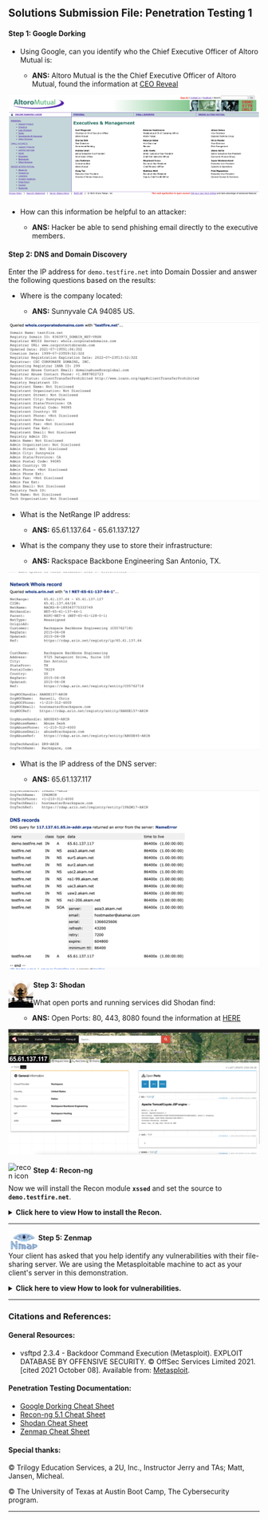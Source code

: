 ## Solutions Submission File: Penetration Testing 1

#### Step 1: Google Dorking


- Using Google, can you identify who the Chief Executive Officer of Altoro Mutual is:

  - **ANS:** Altoro Mutual is the the Chief Executive Officer of Altoro Mutual, found the information at [CEO Reveal](https://demo.testfire.net/index.jsp?content=inside_executives.htm)
 
![1](https://github.com/Diablo5G/UTA-CYBER-2021-ASSIGNMENT/blob/Master/Offensive%20Security%20Unit/16-Penetration%20Testing1/Images/1.png)

- How can this information be helpful to an attacker:
  
  - **ANS:** Hacker be able to send phishing email directly to the executive members.

#### Step 2: DNS and Domain Discovery

Enter the IP address for `demo.testfire.net` into Domain Dossier and answer the following questions based on the results:

-  Where is the company located: 
    
    - **ANS:** Sunnyvale CA 94085 US.

![2](https://github.com/Diablo5G/UTA-CYBER-2021-ASSIGNMENT/blob/Master/Offensive%20Security%20Unit/16-Penetration%20Testing1/Images/2.png)
 
-  What is the NetRange IP address:
    
    - **ANS:** 65.61.137.64 - 65.61.137.127

-  What is the company they use to store their infrastructure:
    
    - **ANS:** Rackspace Backbone Engineering San Antonio, TX.
 
![3](https://github.com/Diablo5G/UTA-CYBER-2021-ASSIGNMENT/blob/Master/Offensive%20Security%20Unit/16-Penetration%20Testing1/Images/3.png)
 
 
-  What is the IP address of the DNS server:
    
    - **ANS:** 65.61.137.117
 
![4](https://github.com/Diablo5G/UTA-CYBER-2021-ASSIGNMENT/blob/Master/Offensive%20Security%20Unit/16-Penetration%20Testing1/Images/4.png)


<img align="left" width="50" height="60" src="https://github.com/NX211/homer-icons/blob/master/png/shinobi.png" alt="shodan icon">

#### Step 3: Shodan

- What open ports and running services did Shodan find:
    
    - **ANS:** Open Ports: 80, 443, 8080 found the information at [HERE](https://www.shodan.io/host/65.61.137.117)

![5](https://github.com/Diablo5G/UTA-CYBER-2021-ASSIGNMENT/blob/Master/Offensive%20Security%20Unit/16-Penetration%20Testing1/Images/5.png)



<img align="left" width="50" height="40" src="https://github.com/Diablo5G/UTA-CYBER-2021-ASSIGNMENT/blob/Master/Offensive%20Security%20Unit/16-Penetration%20Testing1/Images/Ghost-Recon-logo.ico" alt="recon icon">

#### Step 4: Recon-ng

Now we will install the Recon module **`xssed`** and set the source to **`demo.testfire.net`**.


<details>
<summary> <b> Click here to view How to install the Recon. </b> </summary>

---
  
  
- Install the Recon module `xssed`. 
  
  - Search the module xssed by entering the command 
  
  
  ```
  marketplace search xssed
  ```
  
  - Install the module xssed by entering the command 
  
  
  ```
  marketplace install recon/domains-vulnerabilities/xssed
  ```

  - Load the module xssed by entering the command 
 
  
  ```
  module load recon/domains-vulnerabilities/xssed
  ``` 
 
![6](https://github.com/Diablo5G/UTA-CYBER-2021-ASSIGNMENT/blob/Master/Offensive%20Security%20Unit/16-Penetration%20Testing1/Images/6.png) 
  
  
- Set the source to demo.testfire.net. 
  
  - Check the details of the module `xssed` by entering the command 
  
  ```
  info
  ```
  
  - To change the SOURCE from default to demo.testfire.net by entering the command 
  
  ```
  options set SOURCE demo.testfire.net
  ```
  
![8](https://github.com/Diablo5G/UTA-CYBER-2021-ASSIGNMENT/blob/Master/Offensive%20Security%20Unit/16-Penetration%20Testing1/Images/8.png)
  
  - To change the SOURCE from default to demo.testfire.net by entering the command 
  
  ```
  run
  ```
  
![9](https://github.com/Diablo5G/UTA-CYBER-2021-ASSIGNMENT/blob/Master/Offensive%20Security%20Unit/16-Penetration%20Testing1/Images/9.png)  
  
  - Is Altoro Mutual vulnerable to XSS: 
    - **ANS:** Yes, it was the only vulnerability found, as the screenshot above

  
  - Enter the following script in the search bar on browser 
  
  ```
  <script>alert("Hello")</script>
  ```

![10](https://github.com/Diablo5G/UTA-CYBER-2021-ASSIGNMENT/blob/Master/Offensive%20Security%20Unit/16-Penetration%20Testing1/Images/10.png)  
  
  
  - or can enter any desire script in the search bar on browser such as
  
  ```
  <script>alert("twerking twerking when I buy the things I like-Lisa BlackPink")</script>
  ```

![11](https://github.com/Diablo5G/UTA-CYBER-2021-ASSIGNMENT/blob/Master/Offensive%20Security%20Unit/16-Penetration%20Testing1/Images/11.png)  

</details>

---

 

<img align="left" width="60" height="40" src="https://github.com/Diablo5G/UTA-CYBER-2021-ASSIGNMENT/blob/Master/Offensive%20Security%20Unit/16-Penetration%20Testing1/Images/eyelogo.jpg" alt="zenmap icon">

#### Step 5: Zenmap


Your client has asked that you help identify any vulnerabilities with their file-sharing server. We are using the Metasploitable machine to act as your client's server in this demonstration.



<details>
<summary> <b> Click here to view How to look for vulnerabilities. </b> </summary>

---
  
  
- In the lab environment we will use Azure online VMs to demonstrate, consist of two VMs:

| Credentials | Username | Password |
|----------|----------|------------|
| **Kali Linux VM** | root | toor |
| **Metasploitable VM** | msfadmin | msfadmin |

- Once we are connected to both machine, launch Zenmap in Kali by running the following:

```
sudo zenmap
```

- At the Metasploitable VM, check IP address by running the following:
  
```
ifconfig
```
  

![15](https://github.com/Diablo5G/UTA-CYBER-2021-ASSIGNMENT/blob/Master/Offensive%20Security%20Unit/16-Penetration%20Testing1/Images/15.png) 
  
- Input target `192.168.0.10`, profile: `quick scan`, the raw command is `nmap -T4 -A 192.168.0.10` then click the `SCAN` button to run 
  
  - The -T4 flag enables Fast Speed

  - The -A flag enables active OS detection. Nmap sends additional packets meant to specifically trigger responses revealing the OS of the target. This method is much noisier than the -O flag and more likely to be detected by an IDS.
  
![12](https://github.com/Diablo5G/UTA-CYBER-2021-ASSIGNMENT/blob/Master/Offensive%20Security%20Unit/16-Penetration%20Testing1/Images/12.png) 
      
  
- Bonus command to output results into a new text file named `zenmapscan.txt`:

  - To save the results in the zenmapscan.txt add the following on the command line `-oN zenmapscan.txt` and you can also put command directly, see the capture screen picture below:
    - The -oN flag enables save output to a text file

![13](https://github.com/Diablo5G/UTA-CYBER-2021-ASSIGNMENT/blob/Master/Offensive%20Security%20Unit/16-Penetration%20Testing1/Images/13.png)
  
![14](https://github.com/Diablo5G/UTA-CYBER-2021-ASSIGNMENT/blob/Master/Offensive%20Security%20Unit/16-Penetration%20Testing1/Images/14.png)  

Now, you can access and review output at [zenmapscan.txt](https://github.com/Diablo5G/UTA-CYBER-2021-ASSIGNMENT/blob/Master/Offensive%20Security%20Unit/16-Penetration%20Testing1/zenmapscan.txt)


  
**Zenmap vulnerability script command:**  
    
So now we have identified this vulnerability then we can answer the following questions for our client:
  
  1. What is the vulnerability?
  
       - **ANS:** As per the below screenshots, Zenmap was able to identify the vulnerable service for port 139/445.

![19](https://github.com/Diablo5G/UTA-CYBER-2021-ASSIGNMENT/blob/Master/Offensive%20Security%20Unit/16-Penetration%20Testing1/Images/19.png)

![20](https://github.com/Diablo5G/UTA-CYBER-2021-ASSIGNMENT/blob/Master/Offensive%20Security%20Unit/16-Penetration%20Testing1/Images/20.png)

![21](https://github.com/Diablo5G/UTA-CYBER-2021-ASSIGNMENT/blob/Master/Offensive%20Security%20Unit/16-Penetration%20Testing1/Images/21.png)



  
  2. Why is it dangerous?

       - **ANS:**  
      
          - This is dangerous due to the VSFTPD 2.3.4 backdoor attack can be applied on port 21 via a malicious code, if successful execution, opens the backdoor on port 6200.
              - This backdoor was introduced into the vsftpd-2.3.4.tar.gz archive between June 30th, 2011, and July 1st, 2011 according to the most recent information available. This backdoor was removed on July 3rd, 2011.
              - The concept of the attack on VSFTPD 2.3.4 is to trigger the malicious vsf_sysutil_extra(); function by sending a sequence of specific bytes on port 21, which on successful execution, results in opening the backdoor on port 6200 of the system and running as root.
      
          - The Windows Server Message Block (SMB) gets access through the organization's networks, the SMB protocols used by PCs for file and printer sharing, along with the remote access services.
              - SMB vulnerabilities allow their payloads to spread laterally through connected systems.  

  
  3. What mitigation strategies can you recommendations for the client to protect their server?
  
       - **ANS:**

          - The vsftpd-2.3.4. the patch was released on July 3, 2011, with the patch constantly monitored and updated.
              - The vsftpd-2.3.4. backdoor reported on 2011-07-04 (CVE-2011-2523).
  

          - The SMB (CVE-2017-0145) patch was released by Microsoft MS17-010, and the SAMBA (CVE-2017-0145) patches were released by Red Hat for Linux RHSA-2017:1390.



</details>

---


### Citations and References:

#### General Resources:

- vsftpd 2.3.4 - Backdoor Command Execution (Metasploit). EXPLOIT DATABASE BY OFFENSIVE SECURITY. © OffSec Services Limited 2021. [cited 2021 October 08]. Available from: [Metasploit](https://www.exploit-db.com/exploits/17491).




#### Penetration Testing Documentation:
- [Google Dorking Cheat Sheet](https://gist.github.com/sundowndev/283efaddbcf896ab405488330d1bbc06.js)
- [Recon-ng 5.1 Cheat Sheet](https://www.blackhillsinfosec.com/wp-content/uploads/2019/11/recon-ng-5.x-cheat-sheet-Sheet1-1.pdf)
- [Shodan Cheat Sheet](https://thedarksource.com/shodan-cheat-sheet/)
- [Zenmap Cheat Sheet](https://cs.lewisu.edu/~klumpra/camssem2015/nmapcheatsheet1.pdf)


#### Special thanks:
© Trilogy Education Services, a 2U, Inc., Instructor Jerry and TAs; Matt, Jansen, Micheal.

© The University of Texas at Austin Boot Camp, The Cybersecurity program.

---  

